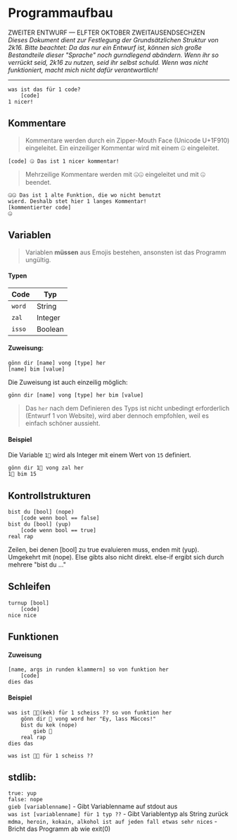 Programmaufbau
========
ZWEITER ENTWURF &mdash; ELFTER OKTOBER ZWEITAUSENDSECHZEN  
*Dieses Dokument dient zur Festlegung der Grundsätzlichen Struktur von 2k16. Bitte beachtet: Da das nur ein Entwurf ist, können sich große Bestandteile dieser "Sprache" noch gurndlegend abändern. Wenn ihr so verrückt seid, 2k16 zu nutzen, seid ihr selbst schuld. Wenn was nicht funktioniert, macht mich nicht dafür verantwortlich!*

---

```
was ist das für 1 code?
    [code]
1 nicer!
```

## Kommentare
> Kommentare werden durch ein Zipper-Mouth Face (Unicode U+1F910) eingeleitet. Ein einzeiliger Kommentar wird mit einem 🤐 eingeleitet.
```
[code] 🤐 Das ist 1 nicer kommentar!
```

> Mehrzeilige Kommentare werden mit 🤐🤐 eingeleitet und mit 🤐 beendet.
```
🤐🤐 Das ist 1 alte Funktion, die wo nicht benutzt
wierd. Deshalb stet hier 1 langes Kommentar!
[kommentierter code]
🤐
```

## Variablen
> Variablen **müssen** aus Emojis bestehen, ansonsten ist das Programm ungültig.

#### Typen
| Code   | Typ      |
| ------ | -------- |
| `word` | String   |
| `zal`  | Integer  |
| `isso` | Boolean  |

#### Zuweisung:
```
gönn dir [name] vong [type] her 
[name] bim [value]
```
Die Zuweisung ist auch einzeilig möglich:
```
gönn dir [name] vong [type] her bim [value]
```

>Das `her` nach dem Definieren des Typs ist nicht unbedingt erforderlich (Entwurf 1 von Website), wird aber dennoch empfohlen, weil es einfach schöner aussieht.

#### Beispiel
Die Variable `1⃣` wird als Integer mit einem Wert von `15` definiert.
```
gönn dir 1⃣ vong zal her
1⃣ bim 15
```

## Kontrollstrukturen
```
bist du [bool] (nope)
    [code wenn bool == false]
bist du [bool] (yup)
    [code wenn bool == true]
real rap
```
Zeilen, bei denen [bool] zu true evaluieren muss, enden mit (yup). Umgekehrt mit (nope). Else gibts also nicht direkt. else-if ergibt sich durch mehrere "bist du ..."

## Schleifen
```
turnup [bool]
    [code]
nice nice
```

## Funktionen
#### Zuweisung
```
[name, args in runden klammern] so von funktion her
    [code]
dies das
```
#### Beispiel
```
was ist 🍔🍟(kek) für 1 scheiss ?? so von funktion her
    gönn dir 📝 vong word her "Ey, lass Mäcces!"
    bist du kek (nope)
        gieb 📝
    real rap
dies das

was ist 🍔🍟 für 1 scheiss ??
```
## stdlib:
`true: yup`  
`false: nope`  
`gieb [variablenname]` - Gibt Variablenname auf stdout aus  
`was ist [variablenname] für 1 typ ??` - Gibt Variablentyp als String zurück  
`mdma, heroin, kokain, alkohol ist auf jeden fall etwas sehr nices` - Bricht das Programm ab wie exit(0)